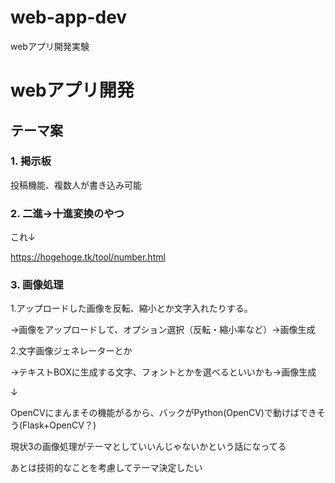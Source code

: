 # web-app-dev
webアプリ開発実験

# webアプリ開発

## テーマ案

### 1. 掲示板

投稿機能、複数人が書き込み可能

### 2. 二進→十進変換のやつ

これ↓

https://hogehoge.tk/tool/number.html

### 3. 画像処理

1.アップロードした画像を反転、縮小とか文字入れたりする。

→画像をアップロードして、オプション選択（反転・縮小率など）→画像生成

2.文字画像ジェネレーターとか

→テキストBOXに生成する文字、フォントとかを選べるといいかも→画像生成

↓

OpenCVにまんまその機能がるから、バックがPython(OpenCV)で動けばできそう(Flask+OpenCV？)


現状3の画像処理がテーマとしていいんじゃないかという話になってる

あとは技術的なことを考慮してテーマ決定したい
